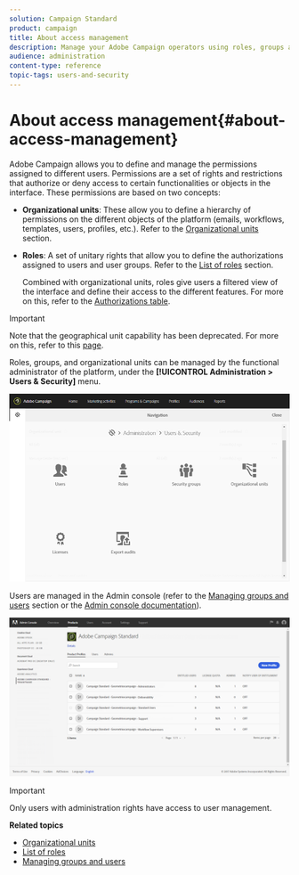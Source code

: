 ```yaml
---
solution: Campaign Standard
product: campaign
title: About access management
description: Manage your Adobe Campaign operators using roles, groups and organizational units.
audience: administration
content-type: reference
topic-tags: users-and-security
---
```


# About access management{#about-access-management}

Adobe Campaign allows you to define and manage the permissions assigned to different users. Permissions are a set of rights and restrictions that authorize or deny access to certain functionalities or objects in the interface. These permissions are based on two concepts:

* **Organizational units**: These allow you to define a hierarchy of permissions on the different objects of the platform (emails, workflows, templates, users, profiles, etc.). Refer to the [Organizational units](../../administration/using/organizational-units.md) section.
* **Roles**: A set of unitary rights that allow you to define the authorizations assigned to users and user groups. Refer to the [List of roles](../../administration/using/list-of-roles.md) section.

  Combined with organizational units, roles give users a filtered view of the interface and define their access to the different features. For more on this, refer to the [Authorizations table](../../administration/using/list-of-roles.md).

>[!IMPORTANT]
>
>Note that the geographical unit capability has been deprecated. For more on this, refer to this [page](../../rn/using/deprecated-features.md).

Roles, groups, and organizational units can be managed by the functional administrator of the platform, under the **[!UICONTROL Administration > Users & Security]** menu. 

![](assets/user_management_1.png)

Users are managed in the Admin console (refer to the [Managing groups and users](../../administration/using/managing-groups-and-users.md) section or the [Admin console documentation](https://helpx.adobe.com/enterprise/managing/user-guide.html)).

![](assets/user_management_6.png)

>[!IMPORTANT]
>
>Only users with administration rights have access to user management.

**Related topics**

* [Organizational units](../../administration/using/organizational-units.md)
* [List of roles](../../administration/using/list-of-roles.md)
* [Managing groups and users](../../administration/using/managing-groups-and-users.md)

